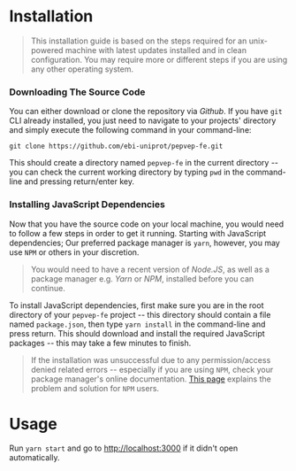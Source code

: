 # Installation

> This installation guide is based on the steps required for an
> unix-powered machine with latest updates installed and in clean
> configuration. You may require more or different steps if you are
> using any other operating system.

### Downloading The Source Code

You can either download or clone the repository via *Github*. If you have `git` CLI already installed, you just need to navigate to your projects' directory and simply execute the following command in your command-line:

`git clone https://github.com/ebi-uniprot/pepvep-fe.git`

This should create a directory named `pepvep-fe` in the current directory -- you can check the current working directory by typing `pwd` in the command-line and pressing return/enter key. 

### Installing JavaScript Dependencies

Now that you have the source code on your local machine, you would need to follow a few steps in order to get it running. Starting with JavaScript dependencies; Our preferred package manager is `yarn`, however, you may use `NPM` or others in your discretion.

> You would need to have a recent version of *Node.JS*, as well as 
> a package manager e.g. *Yarn* or *NPM*, installed before you can continue.

To install JavaScript dependencies, first make sure you are in the root directory of your `pepvep-fe` project -- this directory should contain a file named `package.json`, then type `yarn install` in the command-line and press return. This should download and install the required
JavaScript packages -- this may take a few minutes to finish. 

> If the installation was unsuccessful due to any permission/access
> denied related errors -- especially if you are using `NPM`, check your
> package manager's online documentation. [This page](https://docs.npmjs.com/getting-started/fixing-npm-permissions) explains the 
> problem and solution for `NPM` users.


# Usage

Run `yarn start` and go to [http://localhost:3000](http://localhost:3000) if it didn't open automatically.